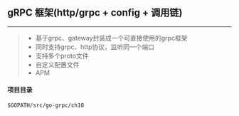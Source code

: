 ## gRPC 框架(http/grpc + config + 调用链)

------

> * 基于grpc、gateway封装成一个可直接使用的grpc框架
> * 同时支持grpc、http协议，监听同一个端口
> * 支持多个proto文件
> * 自定义配置文件
> * APM

#### 项目目录
```
$GOPATH/src/go-grpc/ch10


```

